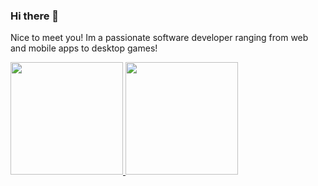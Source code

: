 ### Hi there 👋
Nice to meet you! Im a passionate software developer ranging from web and mobile apps to desktop games!


<p align="left">
<a href="https://github.com/concernedmate">
  <img height="180em" src="https://github-readme-stats.vercel.app/api?username=concernedmate"/>
  <img height="180em" src="https://github-readme-stats.vercel.app/api/top-langs/?username=concernedmate&hide=html"/>
</a>
</p>



<!--
**concernedmate/concernedmate** is a ✨ _special_ ✨ repository because its `README.md` (this file) appears on your GitHub profile.

Here are some ideas to get you started:

- 🔭 I’m currently working on ...
- 🌱 I’m currently learning ...
- 👯 I’m looking to collaborate on ...
- 🤔 I’m looking for help with ...
- 💬 Ask me about ...
- 📫 How to reach me: ...
- 😄 Pronouns: ...
- ⚡ Fun fact: ...
-->
